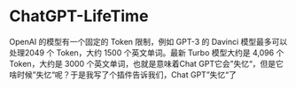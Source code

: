 # ChatGPT-LifeTime
OpenAI 的模型有一个固定的 Token 限制，例如 GPT-3 的 Davinci 模型最多可以处理2049 个 Token，大约 1500 个英文单词。最新 Turbo 模型大约是 4,096 个 Token，大约是 3000 个英文单词，也就是意味着Chat GPT它会”失忆“，但是它啥时候”失忆“呢？于是我写了个插件告诉我们，Chat GPT”失忆“了

